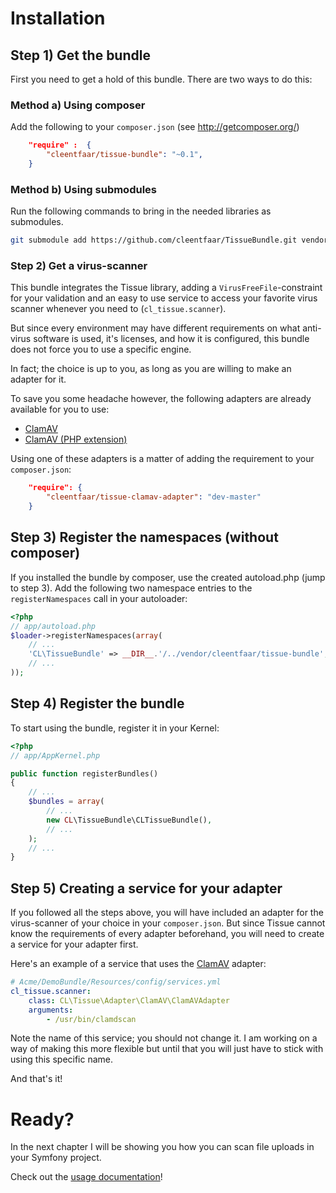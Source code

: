 # Installation

## Step 1) Get the bundle

First you need to get a hold of this bundle. There are two ways to do this:

### Method a) Using composer

Add the following to your ``composer.json`` (see http://getcomposer.org/)

```json
    "require" :  {
        "cleentfaar/tissue-bundle": "~0.1",
    }
```

### Method b) Using submodules

Run the following commands to bring in the needed libraries as submodules.

```bash
git submodule add https://github.com/cleentfaar/TissueBundle.git vendor/bundles/CL/TissueBundle
```



### Step 2) Get a virus-scanner

This bundle integrates the Tissue library, adding a `VirusFreeFile`-constraint for your validation and an easy to use
service to access your favorite virus scanner whenever you need to (`cl_tissue.scanner`).

But since every environment may have different requirements on what anti-virus software is used, it's licenses, and how
it is configured, this bundle does not force you to use a specific engine.

In fact; the choice is up to you, as long as you are willing to make an adapter for it.

To save you some headache however, the following adapters are already available for you to use:

- [ClamAV](https://github.com/cleenfaar/tissue-clamav-adapter)
- [ClamAV (PHP extension)](https://github.com/cleenfaar/tissue-phpclamav-adapter)

Using one of these adapters is a matter of adding the requirement to your `composer.json`:
```json
    "require": {
        "cleentfaar/tissue-clamav-adapter": "dev-master"
    }
```


## Step 3) Register the namespaces (without composer)

If you installed the bundle by composer, use the created autoload.php  (jump to step 3).
Add the following two namespace entries to the `registerNamespaces` call in your autoloader:

``` php
<?php
// app/autoload.php
$loader->registerNamespaces(array(
    // ...
    'CL\TissueBundle' => __DIR__.'/../vendor/cleentfaar/tissue-bundle',
    // ...
));
```


## Step 4) Register the bundle

To start using the bundle, register it in your Kernel:

``` php
<?php
// app/AppKernel.php

public function registerBundles()
{
    // ...
    $bundles = array(
        // ...
        new CL\TissueBundle\CLTissueBundle(),
        // ...
    );
    // ...
}
```


## Step 5) Creating a service for your adapter

If you followed all the steps above, you will have included an adapter for the virus-scanner of your choice in your
`composer.json`. But since Tissue cannot know the requirements of every adapter beforehand, you will need to create a
service for your adapter first.

Here's an example of a service that uses the [ClamAV](https://github.com/cleentfaar/tissue-clamav-adapter) adapter:
```yaml
# Acme/DemoBundle/Resources/config/services.yml
cl_tissue.scanner:
    class: CL\Tissue\Adapter\ClamAV\ClamAVAdapter
    arguments:
        - /usr/bin/clamdscan
```

Note the name of this service; you should not change it. I am working on a way of making this more flexible but until
that you will just have to stick with using this specific name.

And that's it!


# Ready?

In the next chapter I will be showing you how you can scan file uploads in your Symfony project.

Check out the [usage documentation](usage.md)!
